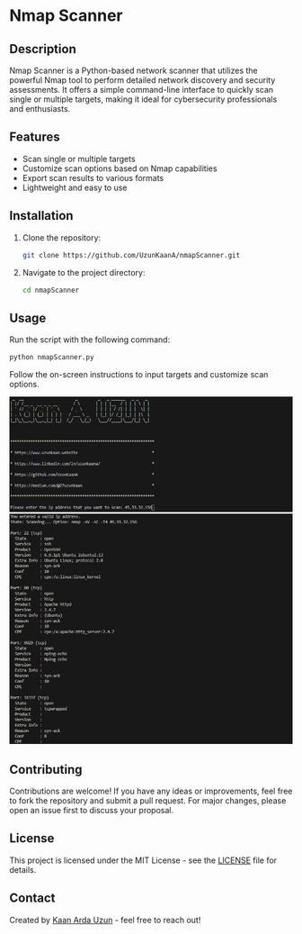 # Nmap Scanner

## Description

Nmap Scanner is a Python-based network scanner that utilizes the powerful Nmap tool to perform detailed network discovery and security assessments. It offers a simple command-line interface to quickly scan single or multiple targets, making it ideal for cybersecurity professionals and enthusiasts.

## Features

* Scan single or multiple targets
* Customize scan options based on Nmap capabilities
* Export scan results to various formats
* Lightweight and easy to use

## Installation

1. Clone the repository:

   ```bash
   git clone https://github.com/UzunKaanA/nmapScanner.git
   ```
2. Navigate to the project directory:

   ```bash
   cd nmapScanner
   ```

## Usage

Run the script with the following command:

```bash
python nmapScanner.py
```

Follow the on-screen instructions to input targets and customize scan options.

![Alt text](nmapScanner/images/main1.png)
![Alt text](nmapScanner/images/main2.png)

## Contributing

Contributions are welcome! If you have any ideas or improvements, feel free to fork the repository and submit a pull request. For major changes, please open an issue first to discuss your proposal.

## License

This project is licensed under the MIT License - see the [LICENSE](LICENSE) file for details.

## Contact

Created by [Kaan Arda Uzun](https://github.com/UzunKaanA) - feel free to reach out!
